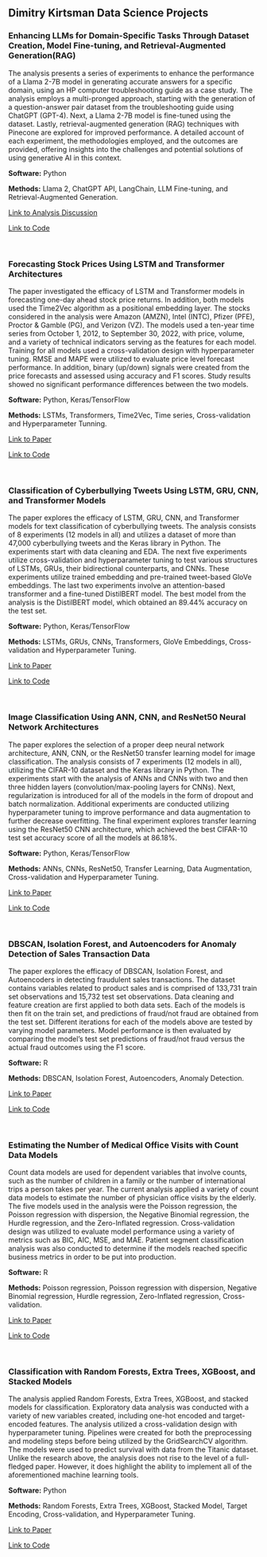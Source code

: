 
## Dimitry Kirtsman Data Science Projects

### Enhancing LLMs for Domain-Specific Tasks Through Dataset Creation, Model Fine-tuning, and Retrieval-Augmented Generation(RAG)
The analysis presents a series of experiments to enhance the performance of a Llama 2-7B model in generating accurate answers for a specific domain, using an HP computer troubleshooting guide as a case study. The analysis employs a multi-pronged approach, starting with the generation of a question-answer pair dataset from the troubleshooting guide using ChatGPT (GPT-4). Next,  a Llama 2-7B model is fine-tuned using the dataset. Lastly, retrieval-augmented generation (RAG) techniques with Pinecone are explored for improved performance. A detailed account of each experiment, the methodologies employed, and the outcomes are provided, offering insights into the challenges and potential solutions of using generative AI in this context.

**Software:** Python

**Methods:** Llama 2, ChatGPT API, LangChain, LLM Fine-tuning, and Retrieval-Augmented Generation.

[Link to Analysis Discussion](https://drive.google.com/file/d/1IdngZ0j3DGRBu_WYUxBmPg4BI9UnfkLi/view?usp=sharing) 

[Link to Code](https://github.com/dimitryk77/Llama-2-Fine-Tuning-and-RAG-Models-)  

<br />

### Forecasting Stock Prices Using LSTM and Transformer Architectures
The paper investigated the efficacy of LSTM and Transformer models in forecasting one-day ahead stock price returns. In addition, both models used the Time2Vec algorithm as a positional embedding layer. The stocks considered in the analysis were Amazon (AMZN), Intel (INTC), Pfizer (PFE), Proctor & Gamble (PG), and Verizon (VZ). The models used a ten-year time series from October 1, 2012, to September 30, 2022, with price, volume, and a variety of technical indicators serving as the features for each model. Training for all models used a cross-validation design with hyperparameter tuning. RMSE and MAPE were utilized to evaluate price level forecast performance. In addition, binary (up/down) signals were created from the price forecasts and assessed using accuracy and F1 scores. Study results showed no significant performance differences between the two models.

**Software:** Python, Keras/TensorFlow

**Methods:** LSTMs, Transformers, Time2Vec, Time series, Cross-validation and Hyperparameter Tunning. 

[Link to Paper](https://drive.google.com/file/d/1AqRlX8aUwSOF8vcj7Sj1nF6uQ17JUnL0/view?usp=sharing) 

[Link to Code](https://github.com/dimitryk77/Stock_Models/tree/main/Model%20Code)  

<br />


### Classification of Cyberbullying Tweets Using LSTM, GRU, CNN, and Transformer Models
The paper explores the efficacy of LSTM, GRU, CNN, and Transformer models for text classification of cyberbullying tweets. The analysis consists of 8 experiments (12 models in all) and utilizes a dataset of more than 47,000 cyberbullying tweets and the Keras library in Python. The experiments start with data cleaning and EDA. The next five experiments utilize cross-validation and hyperparameter tuning to test various structures of LSTMs, GRUs, their bidirectional counterparts, and CNNs. These experiments utilize trained embedding and pre-trained tweet-based GloVe embeddings. The last two experiments involve an attention-based transformer and a fine-tuned DistilBERT model. The best model from the analysis is the DistilBERT model, which obtained an 89.44% accuracy on the test set.

**Software:** Python, Keras/TensorFlow

**Methods:** LSTMs, GRUs, CNNs, Transformers, GloVe Embeddings, Cross-validation and Hyperparameter Tuning.

[Link to Paper](https://drive.google.com/file/d/1pVNc4LXxP6sw9A7DGvD6xWizAn3vEtdq/view?usp=sharing) 

[Link to Code](https://github.com/dimitryk77/Cyberbullying-Tweets-Models/tree/main/Model_Code)  

<br />

### Image Classification Using ANN, CNN, and ResNet50 Neural Network Architectures
The paper explores the selection of a proper deep neural network architecture, ANN, CNN, or the ResNet50 transfer learning model for image classification. The analysis consists of 7 experiments (12 models in all), utilizing the CIFAR-10 dataset and the Keras library in Python. The experiments start with the analysis of ANNs and CNNs with two and then three hidden layers (convolution/max-pooling layers for CNNs). Next, regularization is introduced for all of the models in the form of dropout and batch normalization. Additional experiments are conducted utilizing hyperparameter tuning to improve performance and data augmentation to further decrease overfitting. The final experiment explores transfer learning using the ResNet50 CNN architecture, which achieved the best CIFAR-10 test set accuracy score of all the models at 86.18%.

**Software:** Python, Keras/TensorFlow

**Methods:** ANNs, CNNs, ResNet50, Transfer Learning, Data Augmentation, Cross-validation and Hyperparameter Tuning. 

[Link to Paper](https://drive.google.com/file/d/1LUuux5frpF5OSHiTokXstBN2hpwAPiC0/view?usp=sharing) 

[Link to Code](https://github.com/dimitryk77/Image-Classification-Models/tree/main/Model%20Code) 

<br />

### DBSCAN, Isolation Forest, and Autoencoders for Anomaly Detection of Sales Transaction Data
The paper explores the efficacy of DBSCAN, Isolation Forest, and Autoencoders in detecting fraudulent sales transactions. The dataset contains variables related to product sales and is comprised of 133,731 train set observations and 15,732 test set observations. Data cleaning and feature creation are first applied to both data sets. Each of the models is then fit on the train set, and predictions of fraud/not fraud are obtained from the test set. Different iterations for each of the models above are tested by varying model parameters. Model performance is then evaluated by comparing the model’s test set predictions of fraud/not fraud versus the actual fraud outcomes using the F1 score.

**Software:** R

**Methods:** DBSCAN, Isolation Forest, Autoencoders, Anomaly Detection. 

[Link to Paper](https://drive.google.com/file/d/1fBd5rWaBaUj7aAlIoP2GofhubaVUnser/view?usp=sharing) 

[Link to Code](https://github.com/dimitryk77/Anomaly-Detection-Models/tree/main/Model%20Code) 

<br />


### Estimating the Number of Medical Office Visits with Count Data Models
Count data models are used for dependent variables that involve counts, such as the number of children in a family or the number of international trips a person takes per year. The current analysis applied a variety of count data models to estimate the number of physician office visits by the elderly. The five models used in the analysis were the Poisson regression, the Poisson regression with dispersion, the Negative Binomial regression, the Hurdle regression, and the Zero-Inflated regression. Cross-validation design was utilized to evaluate model performance using a variety of metrics such as BIC, AIC, MSE, and MAE. Patient segment classification analysis was also conducted to determine if the models reached specific business metrics in order to be put into production.

**Software:** R

**Methods:** Poisson regression, Poisson regression with dispersion, Negative Binomial regression, Hurdle regression, Zero-Inflated regression, Cross-validation. 

[Link to Paper](https://drive.google.com/file/d/15cBKUZJbgpW1qtGvMDLm3GVPPXkKLcBj/view?usp=sharing) 

[Link to Code](https://github.com/dimitryk77/Count-Data-Models/tree/main/Model%20Code) 

<br />


### Classification with Random Forests, Extra Trees, XGBoost, and Stacked Models
The analysis applied Random Forests, Extra Trees, XGBoost, and stacked models for classification. Exploratory data analysis was conducted with a variety of new variables created, including one-hot encoded and target-encoded features. The analysis utilized a cross-validation design with hyperparameter tuning. Pipelines were created for both the preprocessing and modeling steps before being utilized by the GridSearchCV algorithm. The models were used to predict survival with data from the Titanic dataset. Unlike the research above, the analysis does not rise to the level of a full-fledged paper. However, it does highlight the ability to implement all of the aforementioned machine learning tools.

**Software:** Python

**Methods:** Random Forests, Extra Trees, XGBoost, Stacked Model, Target Encoding, Cross-validation, and Hyperparameter Tuning. 

[Link to Paper](https://drive.google.com/file/d/1eukKiXnb2wHiAqozQeN5-Ue2kuTnjK7p/view?usp=sharing) 

[Link to Code](https://github.com/dimitryk77/Ensemble_Models/tree/main/Model%20Code)
